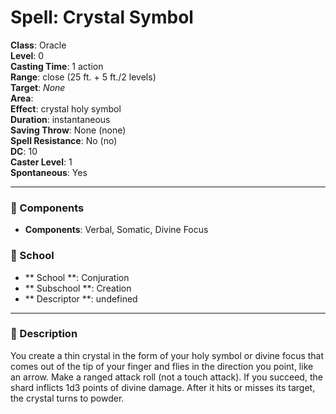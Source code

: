 
# Spell: Crystal Symbol
**Class**: Oracle  
**Level**: 0  
**Casting Time**: 1 action  
**Range**: close (25 ft. + 5 ft./2 levels)  
**Target**: _None_  
**Area**:   
**Effect**: crystal holy symbol  
**Duration**: instantaneous  
**Saving Throw**: None (none)  
**Spell Resistance**: No (no)  
**DC**: 10  
**Caster Level**: 1  
**Spontaneous**: Yes

---

### 🔮 Components
- **Components**: Verbal, Somatic, Divine Focus

### 🏫 School
- ** School **: Conjuration
- ** Subschool **: Creation
- ** Descriptor **: undefined
---

### 📜 Description
You create a thin crystal in the form of your holy symbol or divine focus that comes out of the tip of your finger and flies in the direction you point, like an arrow. Make a ranged attack roll (not a touch attack). If you succeed, the shard inflicts 1d3 points of divine damage. After it hits or misses its target, the crystal turns to powder.
